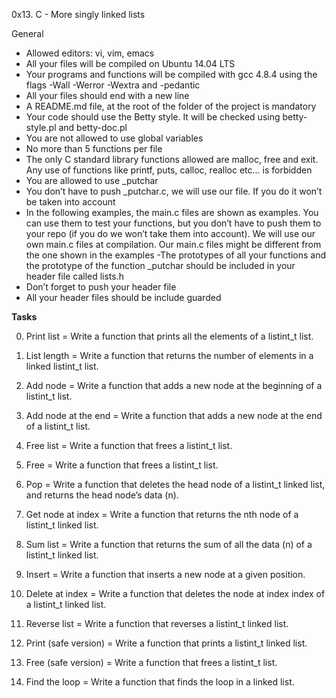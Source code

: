 <p1>0x13. C - More singly linked lists</p1>

General

   - Allowed editors: vi, vim, emacs
   - All your files will be compiled on Ubuntu 14.04 LTS
   - Your programs and functions will be compiled with gcc 4.8.4 using the flags -Wall -Werror -Wextra and -pedantic
   - All your files should end with a new line
   - A README.md file, at the root of the folder of the project is mandatory
   - Your code should use the Betty style. It will be checked using betty-style.pl and betty-doc.pl
   - You are not allowed to use global variables
   - No more than 5 functions per file
   - The only C standard library functions allowed are malloc, free and exit. Any use of functions like printf, puts, calloc, realloc etc… is forbidden
   - You are allowed to use _putchar
   - You don’t have to push _putchar.c, we will use our file. If you do it won’t be taken into account
   - In the following examples, the main.c files are shown as examples. You can use them to test your functions, but you don’t have to push them to your repo (if you do we won’t take them into account). We will use our own main.c files at compilation. Our main.c files might be different from the one shown in the examples
    -The prototypes of all your functions and the prototype of the function _putchar should be included in your header file called lists.h
   - Don’t forget to push your header file
   - All your header files should be include guarded


<strong>Tasks</strong>


0. Print list = Write a function that prints all the elements of a listint_t list.

1. List length  = Write a function that returns the number of elements in a linked listint_t list.

2. Add node = Write a function that adds a new node at the beginning of a listint_t list.

3. Add node at the end  =  Write a function that adds a new node at the end of a listint_t list.

4. Free list = Write a function that frees a listint_t list.

5. Free = Write a function that frees a listint_t list.

6. Pop = Write a function that deletes the head node of a listint_t linked list, and returns the head node’s data (n).

7. Get node at index = Write a function that returns the nth node of a listint_t linked list.

8. Sum list = Write a function that returns the sum of all the data (n) of a listint_t linked list.

9. Insert  =  Write a function that inserts a new node at a given position.

10. Delete at index = Write a function that deletes the node at index index of a listint_t linked list.

11. Reverse list = Write a function that reverses a listint_t linked list.

12. Print (safe version) = Write a function that prints a listint_t linked list.

13. Free (safe version) = Write a function that frees a listint_t list.

14. Find the loop = Write a function that finds the loop in a linked list.

